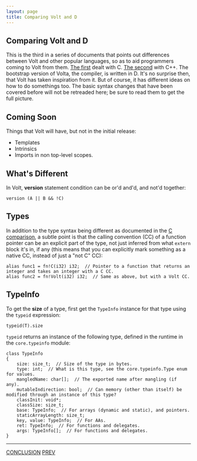 ```yaml
---
layout: page
title: Comparing Volt and D
---
```


Comparing Volt and D
---

This is the third in a series of documents that points out differences between Volt and other popular languages, so as to aid programmers coming to Volt from them. [The first](a1-cf-to-c.html) dealt with C. [The second](a2-cf-to-cpp.html) with C++. The bootstrap version of Volta, the compiler, is written in D. It's no surprise then, that Volt has taken inspiration from it. But of course, it has different ideas on how to do somethings too. The basic syntax changes that have been covered before will not be retreaded here; be sure to read them to get the full picture.

Coming Soon
---

Things that Volt will have, but not in the initial release:
* Templates
* Intrinsics
* Imports in non top-level scopes.

What's Different
---

In Volt, **version** statement condition can be or'd and'd, and not'd together:

	version (A || B && !C)
	
Types
---

In addition to the type syntax being different as documented in the [C comparison](volt-vs-c.html), a subtle point is that the calling convention (CC) of a function pointer can be an explicit part of the type, not just inferred from what `extern` block it's in, if any (this means that you can explicitly mark something as a native CC, instead of just a "not C" CC):

	alias func1 = fn!C(i32) i32;  // Pointer to a function that returns an integer and takes an integer with a C CC.
	alias func2 = fn!Volt(i32) i32;  // Same as above, but with a Volt CC.

TypeInfo
---

To get the **size** of a type, first get the `TypeInfo` instance for that type using the `typeid` expression:

	typeid(T).size

`typeid` returns an instance of the following type, defined in the runtime in the `core.typeinfo` module:

	class TypeInfo
	{
		size: size_t;  // Size of the type in bytes.
		type: int;  // What is this type, see the core.typeinfo.Type enum for values.
		mangledName: char[];  // The exported name after mangling (if any).
		mutableIndirection: bool;  // Can memory (other than itself) be modified through an instance of this type?
		classInit: void*;
		classSize: size_t;
		base: TypeInfo;  // For arrays (dynamic and static), and pointers.
		staticArrayLength: size_t;
		key, value: TypeInfo;  // For AAs.
		ret: TypeInfo;  // For functions and delegates.
		args: TypeInfo[];  // For functions and delegates.
	}

---

[CONCLUSION](conclusion.html) [PREV](a2-cf-to-cpp.html)